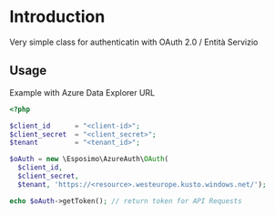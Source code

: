 # Introduction
Very simple class for authenticatin with OAuth 2.0 / Entità Servizio

## Usage
Example with Azure Data Explorer URL

```php
<?php

$client_id      = "<client-id>";
$client_secret  = "<client_secret>";
$tenant         = "<tenant_id>";

$oAuth = new \Esposimo\AzureAuth\OAuth(
  $client_id,
  $client_secret,
  $tenant, 'https://<resource>.westeurope.kusto.windows.net/');

echo $oAuth->getToken(); // return token for API Requests
